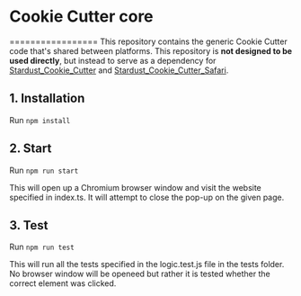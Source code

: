 # Cookie Cutter core
=================
This repository contains the generic Cookie Cutter code that's shared between platforms. This repository is __not designed to be used directly__, but instead to serve as a dependency for [Stardust_Cookie_Cutter](https://github.com/strdst-org/Stardust_Cookie_Cutter) and [Stardust_Cookie_Cutter_Safari](https://github.com/strdst-org/Stardust_Cookie_Cutter_Safari).

## 1. Installation
Run `npm install`

## 2. Start
Run `npm run start`


This will open up a Chromium browser window and visit the website specified in index.ts. It will attempt to close the pop-up on the given page.

## 3. Test

Run `npm run test`


This will run all the tests specified in the logic.test.js file in the tests folder. No browser window will be openeed but rather it is tested whether the correct element was clicked.
